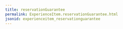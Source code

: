 ```yaml
---
title: reservationGuarantee
permalink: ExperienceItem.reservationGuarantee.html
jsonid: experienceitem_reservationguarantee
---
```

